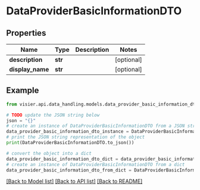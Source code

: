 # DataProviderBasicInformationDTO


## Properties

Name | Type | Description | Notes
------------ | ------------- | ------------- | -------------
**description** | **str** |  | [optional] 
**display_name** | **str** |  | [optional] 

## Example

```python
from visier.api.data_handling.models.data_provider_basic_information_dto import DataProviderBasicInformationDTO

# TODO update the JSON string below
json = "{}"
# create an instance of DataProviderBasicInformationDTO from a JSON string
data_provider_basic_information_dto_instance = DataProviderBasicInformationDTO.from_json(json)
# print the JSON string representation of the object
print(DataProviderBasicInformationDTO.to_json())

# convert the object into a dict
data_provider_basic_information_dto_dict = data_provider_basic_information_dto_instance.to_dict()
# create an instance of DataProviderBasicInformationDTO from a dict
data_provider_basic_information_dto_from_dict = DataProviderBasicInformationDTO.from_dict(data_provider_basic_information_dto_dict)
```
[[Back to Model list]](../README.md#documentation-for-models) [[Back to API list]](../README.md#documentation-for-api-endpoints) [[Back to README]](../README.md)


